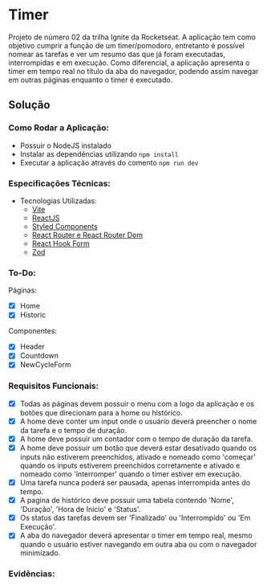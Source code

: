 # Timer

Projeto de número 02 da trilha Ignite da Rocketseat. 
A aplicação tem como objetivo cumprir a função de um timer/pomodoro, entretanto é possível nomear as tarefas e ver um resumo das que já foram executadas, interrompidas e em execução. Como diferencial, a aplicação apresenta o timer em tempo real no título da aba do navegador, podendo assim navegar em outras páginas enquanto o timer é executado.  

## Solução  

### Como Rodar a Aplicação:  
- Possuir o NodeJS instalado
- Instalar as dependências utilizando `npm install`
- Executar a aplicação através do comento `npm run dev`  

### Especificações Técnicas:
- Tecnologias Utilizadas:
  - [Vite](https://vitejs.dev/)
  - [ReactJS](https://react.dev/)
  - [Styled Components](https://styled-components.com/)
  - [React Router e React Router Dom](https://v5.reactrouter.com/)
  - [React Hook Form](https://react-hook-form.com/)
  - [Zod](https://zod.dev/)

### To-Do:  

Páginas:
- [x] Home
- [x] Historic

Componentes:
- [x] Header
- [x] Countdown
- [x] NewCycleForm

 ### Requisitos Funcionais:
 - [x] Todas as páginas devem possuir o menu com a logo da aplicação e os botões que direcionam para a home ou histórico.
 - [x] A home deve conter um input onde o usuário deverá preencher o nome da tarefa e o tempo de duração.
 - [x] A home deve possuir um contador com o tempo de duração da tarefa.
 - [x] A home deve possuir um botão que deverá estar desativado quando os inputs não estiverem preenchidos, ativado e nomeado como 'começar' quando os inputs estiverem preenchidos corretamente e ativado e nomeado como 'interromper' quando o timer estiver em execução.
 - [x] Uma tarefa nunca poderá ser pausada, apenas interrompida antes do tempo.
 - [x] A pagina de histórico deve possuir uma tabela contendo 'Nome', 'Duração', 'Hora de Início' e 'Status'.
 - [x] Os status das tarefas devem ser 'Finalizado' ou 'Interrompido' ou 'Em Execução'.
 - [x] A aba do navegador deverá apresentar o timer em tempo real, mesmo quando o usuário estiver navegando em outra aba ou com o navegador minimizado.

### Evidências:

